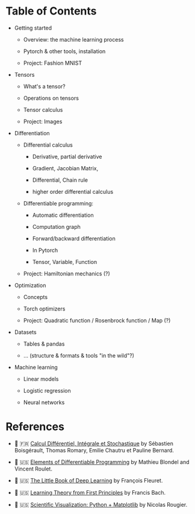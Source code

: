 
Table of Contents
================================================================================

  - Getting started 

    - Overview: the machine learning process

    - Pytorch & other tools, installation

    - Project: Fashion MNIST

  - Tensors

    - What's a tensor?

    - Operations on tensors

    - Tensor calculus

    - Project: Images

  - Differentiation
    
    - Differential calculus 

      - Derivative, partial derivative 
    
      - Gradient, Jacobian Matrix,
    
      - Differential, Chain rule

      - higher order differential calculus

    - Differentiable programming:

      - Automatic differentiation

      - Computation graph

      - Forward/backward differentiation

      - In Pytorch

      - Tensor, Variable, Function

    - Project: Hamiltonian mechanics (?)

  - Optimization

    - Concepts

    - Torch optimizers

    - Project: Quadratic function / Rosenbrock function / Map (?)

  - Datasets

    - Tables & pandas

    - ... (structure & formats & tools "in the wild"?)

  - Machine learning


    - Linear models

    - Logistic regression

    - Neural networks




References
================================================================================

  - 📖 🇫🇷 [Calcul Différentiel, Intégrale et Stochastique](https://github.com/boisgera/CDIS?tab=readme-ov-file#books-documents) by Sébastien Boisgérault, Thomas Romary, Emilie Chautru et Pauline Bernard.

  - 📖 🇺🇸 [Elements of Differentiable Programming](https://arxiv.org/pdf/2403.14606)
    by Mathieu Blondel and Vincent Roulet.

  - 📖 🇺🇸 [The Little Book of Deep Learning](https://fleuret.org/public/lbdl.pdf) by François Fleuret.

  - 📖 🇺🇸 [Learning Theory from First Principles](https://www.di.ens.fr/~fbach/learning_theory_class/) by Francis Bach.

  - 📖 🇺🇸 [Scientific Visualization: Python + Matplotlib](https://www.labri.fr/perso/nrougier/scientific-visualization.html) by Nicolas Rougier.